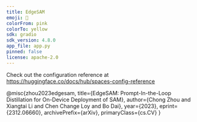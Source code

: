 ```yaml
---
title: EdgeSAM
emoji: 🚀
colorFrom: pink
colorTo: yellow
sdk: gradio
sdk_version: 4.8.0
app_file: app.py
pinned: false
license: apache-2.0
---
```


Check out the configuration reference at https://huggingface.co/docs/hub/spaces-config-reference

@misc{zhou2023edgesam,
      title={EdgeSAM: Prompt-In-the-Loop Distillation for On-Device Deployment of SAM}, 
      author={Chong Zhou and Xiangtai Li and Chen Change Loy and Bo Dai},
      year={2023},
      eprint={2312.06660},
      archivePrefix={arXiv},
      primaryClass={cs.CV}
}
